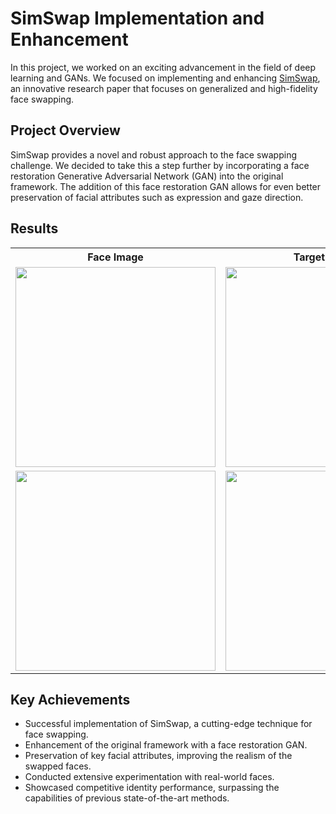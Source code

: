 # SimSwap Implementation and Enhancement

In this project, we worked on an exciting advancement in the field of deep learning and GANs. We focused on implementing and enhancing [SimSwap](https://arxiv.org/abs/2106.06340), an innovative research paper that focuses on generalized and high-fidelity face swapping.

## Project Overview

SimSwap provides a novel and robust approach to the face swapping challenge. We decided to take this a step further by incorporating a face restoration Generative Adversarial Network (GAN) into the original framework. The addition of this face restoration GAN allows for even better preservation of facial attributes such as expression and gaze direction.

## Results
<table>
  <tr>
    <th>Face Image</th>
    <th>Target Image</th>
    <th>Output</th>
  </tr>
  <tr>
   <td><img src="https://drive.google.com/uc?id=1kjaFp7l5ap-hJAbkJOe4AILiVxVV9C6A" width="320px"/></td>
   <td><img src="./faceswap_examples/iron-man-gif.gif" width="320px"/></td>
   <td><img src="./faceswap_examples/sqpped-iron-man-gif.gif" width="320px"/></td>
  </tr>
  <tr>
   <td><img src="https://drive.google.com/uc?id=1xyWsN2Hwtb-4QrLbJhHmNA8ac4uiR8gb" width="320px"/></td>
   <td><img src="https://drive.google.com/uc?id=13lyD-uscyi5cJnQP1rivBWyUyE_j1Bd5" width="320px"/></td>
   <td><img src="https://drive.google.com/uc?id=17ImpGEUmFXtqlLUPvyyLSOQTY8Oiuln_" width="320px"/></td>
  </tr>
</table>
  
## Key Achievements

- Successful implementation of SimSwap, a cutting-edge technique for face swapping.
- Enhancement of the original framework with a face restoration GAN.
- Preservation of key facial attributes, improving the realism of the swapped faces.
- Conducted extensive experimentation with real-world faces.
- Showcased competitive identity performance, surpassing the capabilities of previous state-of-the-art methods.


